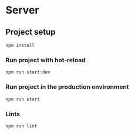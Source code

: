 # Server

## Project setup

```
npm install
```

### Run project with hot-reload

```
npm run start:dev
```

### Run project in the production environment

```
npm run start
```

### Lints

```
npm run lint
```